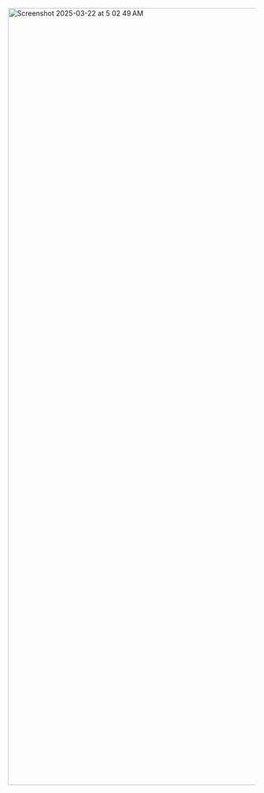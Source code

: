 <img width="1582" alt="Screenshot 2025-03-22 at 5 02 49 AM" src="https://github.com/user-attachments/assets/fea25dd5-e627-4dbd-8641-184208cc8935" />
